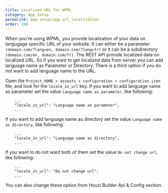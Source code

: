 ```yaml
---
title: Localized URL for WPML
category: App Setup
permalink: app-setup/app_url_localization
order: 208
---
```


When you're using WPML, you provide localization of your data on langugage specific URL of your website. It can either be a parameter `(domain.com/?lang=en, domain.com/?lang=fr)` or it can be a subdirectory `(domain.com/en, domain.com/fr)`. The REST API provide localized data on localized URL. So if you want to get localized data from server you can add language name as Parameter or Directory. There is a third option if you do not want to add language name to the URL.

Open the `Project_HOME > assests > configuration > configuration.json` file, and look for the `locale_in_url` key. 
If you want to add language name as parameter set the value `Language name as parameter`, like following:

```
    ...
    "locale_in_url": "Language name as parameter",
    ...
```

If you want to add language name as directory set the value `Language name as directory`, like following:

```
    ...
    "locale_in_url": "Language name as directory",
    ...
```

If you want to do not want both of them set the value `Do not change url`, like following:

```
    ...
    "locale_in_url": "Do not change url",
    ...
```

You can also change these option from Houzi Builder Api & Config section.